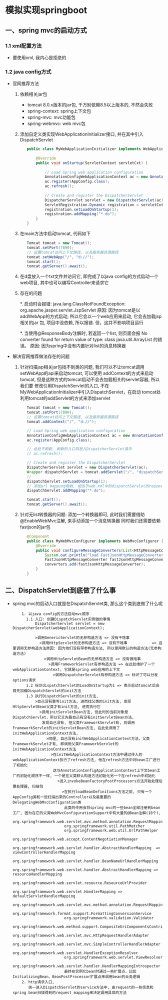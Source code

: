 # 模拟实现springboot

## 一、spring mvc的启动方式

### 1.1 xml配置方法
  * 要使用xml, 我内心是拒绝的

### 1.2 java config方式
  * 官网推荐方法

    1. 依赖相关jar包
       
        * tomcat 8.0.x版本的jar包, 千万别依赖8.5以上版本的, 不然会失败
        * spring-context: spring上下文包
        * spring-mvc: mvc功能包
        * spring-webmvc: web mvc包
    2. 添加自定义类实现WebApplicationInitializer接口, 并在其中引入DispatchServlet
        ```java
           public class MyWebApplicationInitializer implements WebApplicationInitializer {
           
               @Override
               public void onStartup(ServletContext servletCxt) {
           
                   // Load Spring web application configuration
                   AnnotationConfigWebApplicationContext ac = new AnnotationConfigWebApplicationContext();
                   ac.register(AppConfig.class);
                   ac.refresh();
           
                   // Create and register the DispatcherServlet
                   DispatcherServlet servlet = new DispatcherServlet(ac);
                   ServletRegistration.Dynamic registration = servletCxt.addServlet("app", servlet);
                   registration.setLoadOnStartup(1);
                   registration.addMapping("*.do");
               }
           }
        ```
    3. 在main方法中启动tomcat, 代码如下
        ```java
           Tomcat tomcat = new Tomcat();
           tomcat.setPort(7890);
           // 设置tomcat访问上下文路径, 以及服务器资源路径
           tomcat.setWebApp("/", "d://");    
           tomcat.start();
           tomcat.getServer().await();
        ```
    4. 在d盘放入一个txt文件并访问它, 即完成了以java config的方式启动一个web项目, 其中也可以编写Controller来请求它

    5. 存在的问题
    
        *. 启动时会报错:  java.lang.ClassNotFoundException: org.apache.jasper.servlet.JspServlet
           原因: 因为tomcat是以addWebApp的方式启动, 所以它会以一个web应用来启动, 它会去加载jsp相关的jar
           包, 项目中没依赖, 所以报错. 但，这并不影响项目运行
        
        *. 当使用@ResponseBody注解时, 若返回一个list, 则页面会报
           No converter found for return value of type: class java.util.ArrayList
           的错误。
           原因: 因为spring中没有内置针对list的消息转换器
           
  * 解决官网推荐做法存在的问题
    1. 针对扫描jsp相关jar包找不到类的问题, 我们可以不让tomcat调用setWebApp的api来启动tomcat, 可以使用
       addContext的方式来启动tomcat, 但是这种方式的tomcat启动不会去加载相关的servlet容器, 所以我们要
       修改引用DispatchServlet的入口, 不在MyWebApplicationInitializer中引入DispatchServlet，在启动
       tomcat处利用tomcat的addServlet的方式来添加servlet
        ```java
           Tomcat tomcat = new Tomcat();
           tomcat.setPort(7890);
           // 设置tomcat访问上下文路径, 以及服务器资源路径
           tomcat.addContext("/", "d://");

           // Load Spring web application configuration
           AnnotationConfigWebApplicationContext ac = new AnnotationConfigWebApplicationContext();
           ac.register(AppConfig.class);
    
           // 此处不刷新, 刷新的入口将放入DispatcherServlet类中
           // ac.refresh();

           // Create and register the DispatcherServlet
           DispatcherServlet servlet = new DispatcherServlet(ac);
           Wrapper dispatchServlet = tomcat.addServlet("/", "dispatchServlet", servlet);
           //
           dispatchServlet.setLoadOnStartup(1);
           // 添加url mapping映射, 相当于web.xml中的dispatchServlet的request mapping
           dispatchServlet.addMapping("*.do");

           tomcat.start();
           tomcat.getServer().await();
        ```
    2. 针对无list转换器的问题:
       添加一个转换器即可, 此时我们需要借助@EnableWebMvc注解, 来手动添加一个消息转换器
       同时我们还需要依赖fastjson的jar包
        ```java
           @Component
           public class MyWebMvcConfigurer implements WebMvcConfigurer {
               @Override
               public void configureMessageConverters(List<HttpMessageConverter<?>> converters) {
                   System.out.println("load FastJsonHttpMessageConverter----------------------------");
                   FastJsonHttpMessageConverter fastJsonHttpMessageConverter = new FastJsonHttpMessageConverter();
                   converters.add(fastJsonHttpMessageConverter);
               }
           }
        ```
       

## 二、DispatchServlet到底做了什么事
  * spring mvc的启动入口就是在DispatchServlet类, 那么这个类到底做了什么呢
    ```text
        1. 以java config的方法启动mvc顺序
          1.1 入口: 创建DispatchServlet实例做的事情
              DispatcherServlet servlet = new DispatcherServlet(webApplicationContext);
              
              >调用GenericServlet的无参构造方法 => 没有干啥事
                >调用HttpServlet的无参构造方法 => 没有干啥事           => 这里调用无参构造方法原因: 因为他们没有带参构造方法, 所以使用默认的构造方法(无参构造方法)
                  >调用HttpServletBean的无参构造方法 => 没有做啥事
                    >调用FrameworkServlet有参构造方法 => 在此处维护了一个webApplicationContext, 它就是spring web应用的上下文
                      >调用DispatcherServlet有参构造方法 => 标识了可以分发options请求
          1.2 标识dispatchServlet的LoadOnStartup为1 => 表示启动tomcat后会首先加载DispatchServlet的init方法
          1.3 执行DispatchServlet的init方法,
              >自己没有重写init方法, 进而找父类的init方法, 发现HttpServletBean父类才有init方法, 进而执行它
                >调用initServletBean方法, 但此时的当前对象是DispatchServlet，所以它又先看自己有没有initServletBean方法, 
                 发现自己没有, 但父类FrameworkServlet有, 则调用FrameworkServlet的initServletBean方法, 在此处调用了initWebApplicationContext方法,
                   >同理, 自己没有initWebApplicationContext方法，父类FrameworkServlet才有, 即调用父类FrameworkServlet的initWebApplicationContext方法
                     >在initWebApplicationContext方法中通过传入的webApplicationContext执行了refresh方法, 他在refresh方法中对bean工厂进行了初始化 
                      这与AnnotationConfigApplicationContext上下文bean工厂的初始化顺序不一样, 一个是在父类默认构造方法初始化另一个在refresh中初始化
                        >进入invokeBeanFactoryPostProcessors方法开始处理后置处理器, 扫描包
                          >在执行loadBeanDefinitions方法之前, 只有一个AppConfig类和一些扫描出来的Controller以及最重要的DelegatingWebMvcConfiguration类
                           此类的作用会将spring mvc的一些bean全部注册到bean工厂, 因为在它的父类WebMvcConfigurationSupport中有大量的@Bean注解(18个),
                           org.springframework.web.servlet.mvc.method.annotation.RequestMappingHandlerMapping
                           org.springframework.util.PathMatcher
                           org.springframework.web.util.UrlPathHelper
                           org.springframework.web.accept.ContentNegotiationManager
                           org.springframework.web.servlet.handler.AbstractHandlerMapping  =>  viewControllerHandlerMapping
                           org.springframework.web.servlet.handler.BeanNameUrlHandlerMapping
                           org.springframework.web.servlet.handler.AbstractHandlerMapping => resourceHandlerMapping
                           org.springframework.web.servlet.resource.ResourceUrlProvider
                           org.springframework.web.servlet.HandlerMapping => defaultServletHandlerMapping
                           org.springframework.web.servlet.mvc.method.annotation.RequestMappingHandlerAdapter
                           org.springframework.format.support.FormattingConversionService
                           org.springframework.validation.Validator
                           org.springframework.web.method.support.CompositeUriComponentsContributor
                           org.springframework.web.servlet.mvc.HttpRequestHandlerAdapter
                           org.springframework.web.servlet.mvc.SimpleControllerHandlerAdapter
                           org.springframework.web.servlet.HandlerExceptionResolver
                           org.springframework.web.servlet.ViewResolver
                           org.springframework.web.servlet.handler.HandlerMappingIntrospector
                           最终在实例化bean时通过一些扩展点，比如InitializingBean、BeanPostProcessor扩展点来调用bean的业务逻辑
        2. http请求入口, 
           统一进入DispatchServlet的service方法中, 由request的一些信息和spring bean扫描得到的request mapping来决定调用具体的方法
    ```